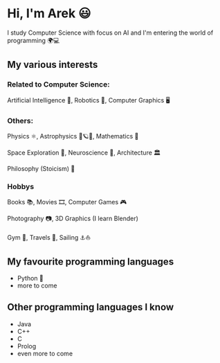 # Hi, I'm Arek 😃
I study Computer Science with focus on AI and I'm entering the world of programming 🌍💻

## My various interests
### Related to Computer Science:

Artificial Intelligence 👾, Robotics 🤖, Computer Graphics 🖥️

### Others:

Physics ⚛️, Astrophysics 🔭🪐🌌, Mathematics 🧮

Space Exploration 🚀, Neuroscience 🧠, Architecture 🏛️

Philosophy (Stoicism) 📜

### Hobbys
Books 📚, Movies 🎞️, Computer Games 🎮

Photography 📷, 3D Graphics (I learn Blender)

Gym 💪, Travels 🧭, Sailing ⚓⛵

## My favourite programming languages
- Python 🐍
- more to come

## Other programming languages I know
- Java
- C++
- C
- Prolog
- even more to come
